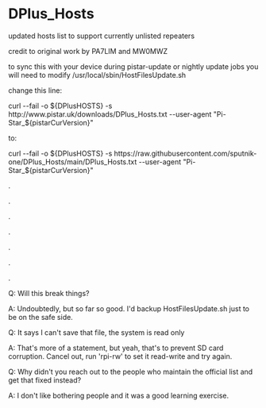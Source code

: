 # DPlus_Hosts
updated hosts list to support currently unlisted repeaters

credit to original work by PA7LIM and MW0MWZ

to sync this with your device during pistar-update or nightly update jobs you will need to modify /usr/local/sbin/HostFilesUpdate.sh

change this line:

curl --fail -o ${DPlusHOSTS} -s http://www.pistar.uk/downloads/DPlus_Hosts.txt --user-agent "Pi-Star_${pistarCurVersion}"

to:

curl --fail -o ${DPlusHOSTS} -s https://raw.githubusercontent.com/sputnik-one/DPlus_Hosts/main/DPlus_Hosts.txt --user-agent "Pi-Star_${pistarCurVersion}"

.

.

.

.

.

.

.


Q: Will this break things?

A: Undoubtedly, but so far so good.  I'd backup HostFilesUpdate.sh just to be on the safe side.

Q: It says I can't save that file, the system is read only

A: That's more of a statement, but yeah, that's to prevent SD card corruption.  Cancel out, run 'rpi-rw' to set it read-write and try again.

Q: Why didn't you reach out to the people who maintain the official list and get that fixed instead?

A: I don't like bothering people and it was a good learning exercise.
